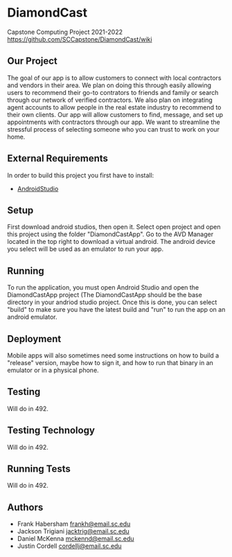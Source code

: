 # DiamondCast
Capstone Computing Project 2021-2022
https://github.com/SCCapstone/DiamondCast/wiki

## Our Project 

The goal of our app is to allow customers to connect with local contractors and vendors in their area.  We plan on doing this through easily allowing users to recommend their go-to contrators to friends and family or search through our network of verified contractors.  We also plan on integrating agent accounts to allow people in the real estate industry to recommend to their own clients.  Our app will allow customers to find, message, and set up appointments with contractors through our app.  We want to streamline the stressful process of selecting someone who you can trust to work on your home.  

## External Requirements

In order to build this project you first have to install:

* [AndroidStudio](https://developer.android.com/studio/install)


## Setup

First download android studios, then open it. Select open project and open this project using the folder "DiamondCastApp". 
Go to the AVD Manager located in the top right to download a virtual android. The android device you select will be used as an emulator to run your app.

## Running

To run the application, you must open Android Studio and open the DiamondCastApp project (The DiamondCastApp should be the base directory in your andriod studio project. Once this is done, you can select "build" to make sure you have the latest build and "run" to run the app on an android emulator.

## Deployment

Mobile apps will also sometimes need some instructions on how to build a "release" version, maybe how to sign it, and how to run that binary in an
emulator or in a physical phone.

## Testing

Will do in 492.

## Testing Technology

Will do in 492.

## Running Tests

Will do in 492.

## Authors

* Frank Habersham frankh@email.sc.edu
* Jackson Trigiani jacktrig@email.sc.edu
* Daniel McKenna mckennd@email.sc.edu
* Justin Cordell cordellj@email.sc.edu

